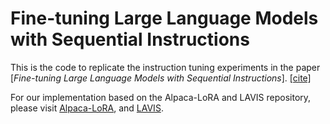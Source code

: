 # Fine-tuning Large Language Models with Sequential Instructions

This is the code to replicate the instruction tuning experiments in the paper [*Fine-tuning Large Language Models with Sequential Instructions*]. [[cite]](#citation)

For our implementation based on the Alpaca-LoRA and LAVIS repository, please visit [Alpaca-LoRA](https://github.com/tloen/alpaca-lora), and [LAVIS](https://github.com/salesforce/LAVIS/tree/main).

